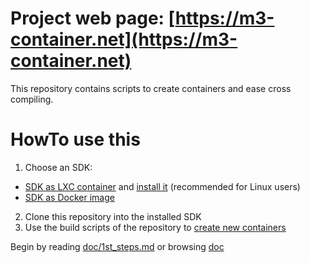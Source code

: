 # Project web page: [https://m3-container.net](https://m3-container.net)
This repository contains scripts to create containers and ease cross compiling.

# HowTo use this
1. Choose an SDK:
* [SDK as LXC container](https://m3-container.net/M3_Container/SDK/M3_SDK_LXC.tar.gz) and [install it](doc/Install_SDK_as_LXC_container.md) (recommended for Linux users)
* [SDK as Docker image](https://hub.docker.com/r/insysicom/m3sdk_v5)
2. Clone this repository into the installed SDK
3. Use the build scripts of the repository to [create new containers](doc/HowTo_create_a_container.md)

Begin by reading [doc/1st_steps.md](doc/1st_steps.md) or browsing [doc](doc/)
